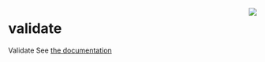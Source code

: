 <a href="https://github.com/Consensas/information-passport/tree/main/docs"><img src="https://consensas-aws.s3.amazonaws.com/icons/passports-github.png" align="right" /></a>

# validate

Validate
See [the documentation](../docs/Code.md)
